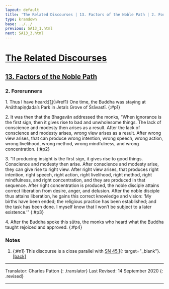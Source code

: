 ```yaml
---
layout: default
title: 'The Related Discourses | 13. Factors of the Noble Path | 2. Forerunners'
type: kramdown
base: ../../
previous: SA13_1.html
next: SA13_3.html
---
```


# [The Related Discourses](../index.html)
## [13. Factors of the Noble Path](index.html)
### 2. Forerunners

1\. Thus I have heard:[\[1\]](#n1){:#ref1} One time, the Buddha was staying at Anāthapiṇḍada’s Park in Jeta’s Grove of Śrāvastī.
{:#p1}

2\. It was then that the Bhagavān addressed the monks, “When ignorance is the first sign, then it gives rise to bad and unwholesome things. The lack of conscience and modesty then arises as a result. After the lack of conscience and modesty arises, wrong view arises as a result. After wrong view arises, that can produce wrong intention, wrong speech, wrong action, wrong livelihood, wrong method, wrong mindfulness, and wrong concentration.
{:#p2}

3\. “If producing insight is the first sign, it gives rise to good things. Conscience and modesty then arise. After conscience and modesty arise, they can give rise to right view. After right view arises, that produces right intention, right speech, right action, right livelihood, right method, right mindfulness, and right concentration, and they are produced in that sequence. After right concentration is produced, the noble disciple attains correct liberation from desire, anger, and delusion. After the noble disciple thus attains liberation, he gains this correct knowledge and vision: ‘My births have been ended; the religious practice has been established; and the task has been done. I myself know that I won’t be subject to a later existence.’”
{:#p3}

4\. After the Buddha spoke this sūtra, the monks who heard what the Buddha taught rejoiced and approved.
{:#p4}

### Notes
1. {:#n1} This discourse is a close parallel with [SN 45.1](https://suttacentral.net/sn45.55){: target="_blank"}. [\[back\]](#ref1)

---

Translator: Charles Patton
{: .translator}
Last Revised: 14 September 2020
{: .revised}

---
